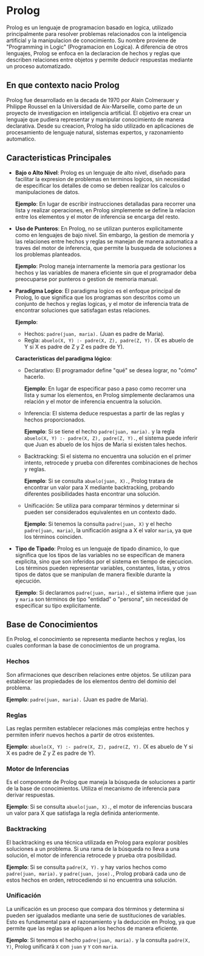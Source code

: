 # Prolog

Prolog es un lenguaje de programacion basado en logica, utilizado principalmente para resolver problemas relacionados con la inteligencia artificial y la manipulacion de conocimiento. Su nombre proviene de "Programming in Logic" (Programacion en Logica). A diferencia de otros lenguajes, Prolog se enfoca en la declaracion de hechos y reglas que describen relaciones entre objetos y permite deducir respuestas mediante un proceso automatizado.

## En que contexto nacio Prolog

Prolog fue desarrollado en la decada de 1970 por Alain Colmerauer y Philippe Roussel en la Universidad de Aix-Marseille, como parte de un proyecto de investigacion en inteligencia artificial. El objetivo era crear un lenguaje que pudiera representar y manipular conocimiento de manera declarativa. Desde su creacion, Prolog ha sido utilizado en aplicaciones de procesamiento de lenguaje natural, sistemas expertos, y razonamiento automatico.

## Caracteristicas Principales

- **Bajo o Alto Nivel**: Prolog es un lenguaje de alto nivel, diseñado para facilitar la expresion de problemas en terminos logicos, sin necesidad de especificar los detalles de como se deben realizar los calculos o manipulaciones de datos.

  **Ejemplo**: 
  En lugar de escribir instrucciones detalladas para recorrer una lista y realizar operaciones, en Prolog simplemente se define la relacion entre los elementos y el motor de inferencia se encarga del resto.

- **Uso de Punteros**: En Prolog, no se utilizan punteros explicitamente como en lenguajes de bajo nivel. Sin embargo, la gestion de memoria y las relaciones entre hechos y reglas se manejan de manera automatica a traves del motor de inferencia, que permite la busqueda de soluciones a los problemas planteados.

  **Ejemplo**: 
  Prolog maneja internamente la memoria para gestionar los hechos y las variables de manera eficiente sin que el programador deba preocuparse por punteros o gestion de memoria manual.

- **Paradigma Logico**: El paradigma logico es el enfoque principal de Prolog, lo que significa que los programas son descritos como un conjunto de hechos y reglas logicas, y el motor de inferencia trata de encontrar soluciones que satisfagan estas relaciones.

  **Ejemplo**:
  - Hechos: `padre(juan, maria).` (Juan es padre de Maria).
  - Regla: `abuelo(X, Y) :- padre(X, Z), padre(Z, Y).` (X es abuelo de Y si X es padre de Z y Z es padre de Y).

  **Características del paradigma lógico**:
  - Declarativo: El programador define "qué" se desea lograr, no "cómo" hacerlo.

    **Ejemplo**: 
    En lugar de especificar paso a paso como recorrer una lista y sumar los elementos, en Prolog simplemente declaramos una relación y el motor de inferencia encuentra la solución.

  - Inferencia: El sistema deduce respuestas a partir de las reglas y hechos proporcionados.

    **Ejemplo**: 
    Si se tiene el hecho `padre(juan, maria).` y la regla `abuelo(X, Y) :- padre(X, Z), padre(Z, Y).`, el sistema puede inferir que Juan es abuelo de los hijos de Maria si existen tales hechos.

  - Backtracking: Si el sistema no encuentra una solución en el primer intento, retrocede y prueba con diferentes combinaciones de hechos y reglas.

    **Ejemplo**: 
    Si se consulta `abuelo(juan, X).`, Prolog tratara de encontrar un valor para X mediante backtracking, probando diferentes posibilidades hasta encontrar una solución.

  - Unificación: Se utiliza para comparar términos y determinar si pueden ser considerados equivalentes en un contexto dado.

    **Ejemplo**: 
    Si tenemos la consulta `padre(juan, X)` y el hecho `padre(juan, maria)`, la unificación asigna a X el valor `maria`, ya que los términos coinciden.

- **Tipo de Tipado**: Prolog es un lenguaje de tipado dinamico, lo que significa que los tipos de las variables no se especifican de manera explicita, sino que son inferidos por el sistema en tiempo de ejecucion. Los términos pueden representar variables, constantes, listas, y otros tipos de datos que se manipulan de manera flexible durante la ejecución.

  **Ejemplo**: 
  Si declaramos `padre(juan, maria).`, el sistema infiere que `juan` y `maria` son términos de tipo "entidad" o "persona", sin necesidad de especificar su tipo explicitamente.

## Base de Conocimientos

En Prolog, el conocimiento se representa mediante hechos y reglas, los cuales conforman la base de conocimientos de un programa.

### Hechos
Son afirmaciones que describen relaciones entre objetos. Se utilizan para establecer las propiedades de los elementos dentro del dominio del problema.

  **Ejemplo**: 
  `padre(juan, maria).` (Juan es padre de Maria).

### Reglas
Las reglas permiten establecer relaciones más complejas entre hechos y permiten inferir nuevos hechos a partir de otros existentes.

  **Ejemplo**: 
  `abuelo(X, Y) :- padre(X, Z), padre(Z, Y).` (X es abuelo de Y si X es padre de Z y Z es padre de Y).

### Motor de Inferencias
Es el componente de Prolog que maneja la búsqueda de soluciones a partir de la base de conocimientos. Utiliza el mecanismo de inferencia para derivar respuestas.

  **Ejemplo**: 
  Si se consulta `abuelo(juan, X).`, el motor de inferencias buscara un valor para X que satisfaga la regla definida anteriormente.

### Backtracking
El backtracking es una técnica utilizada en Prolog para explorar posibles soluciones a un problema. Si una rama de la búsqueda no lleva a una solución, el motor de inferencia retrocede y prueba otra posibilidad.

  **Ejemplo**: 
  Si se consulta `padre(X, Y).` y hay varios hechos como `padre(juan, maria).` y `padre(juan, jose).`, Prolog probará cada uno de estos hechos en orden, retrocediendo si no encuentra una solución.

### Unificación
La unificación es un proceso que compara dos términos y determina si pueden ser igualados mediante una serie de sustituciones de variables. Esto es fundamental para el razonamiento y la deducción en Prolog, ya que permite que las reglas se apliquen a los hechos de manera eficiente.

  **Ejemplo**: 
  Si tenemos el hecho `padre(juan, maria).` y la consulta `padre(X, Y)`, Prolog unificará `X` con `juan` y `Y` con `maria`.
